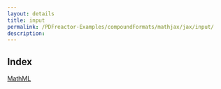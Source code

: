 ```yaml
---
layout: details
title: input
permalink: /PDFreactor-Examples/compoundFormats/mathjax/jax/input/
description: 
---
```


## Index
<div class="boxes">
                            <a href="/compare.html2pdf.tools/PDFreactor-Examples/compoundFormats/mathjax/jax/input/MathML/">
                                MathML
                            </a>
</div>


